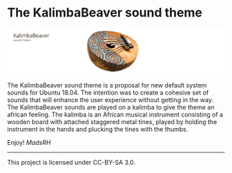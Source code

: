 # The KalimbaBeaver sound theme

![Kalimba](/banner.jpg)

The KalimbaBeaver sound theme is a proposal for new default system sounds for Ubuntu 18.04.
The intention was to create a cohesive set of sounds that will enhance the user experience without getting in the way. The KalimbaBeaver sounds are played on a kalimba to give the theme an african feeling. 
The kalimba is an African musical instrument consisting of a wooden board with attached staggered metal tines, played by holding the instrument in the hands and plucking the tines with the thumbs.

Enjoy!
_MadsRH_

---

This project is licensed under CC-BY-SA 3.0.